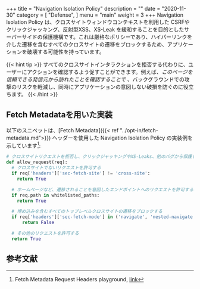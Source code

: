 +++
title = "Navigation Isolation Policy"
description = ""
date = "2020-11-30"
category = [
    "Defense",
]
menu = "main"
weight = 3
+++
Navigation Isolation Policy は、クロスサイトウィンドウコンテキストを利用した CSRFやクリックジャッキング、反射型XSS、XS-Leak を緩和することを目的としたサーバーサイドの保護機構です。これは厳格なポリシーであり、ハイパーリンクを介した遷移を含むすべてのクロスサイトの遷移をブロックするため、アプリケーションを破壊する可能性を持っています。

{{< hint tip >}}
すべてのクロスサイトインタラクションを拒否する代わりに、ユーザーにアクションを確認するよう促すことができます。例えば、*このページを信頼できる発信元から訪れたことを確認することで* 、バックグラウンドでの攻撃のリスクを軽減し、同時にアプリケーションの意図しない破損を防ぐのに役立ちます。
{{< /hint >}}

## Fetch Metadataを用いた実装

以下のスニペットは、[Fetch Metadata]({{< ref "../opt-in/fetch-metadata.md">}}) ヘッダーを使用した Navigation Isolation Policy の実装例を示しています[^secmetadata]:

```py
# クロスサイトリクエストを拒否し、クリックジャッキングやXS-Leaks、他のバグから保護します
def allow_request(req):
  # クロスサイトでないリクエストを許可する
  if req['headers']['sec-fetch-site'] != 'cross-site':
    return True

  # ホームページなど、遷移されることを意図したエンドポイントへのリクエストを許可する
  if req.path in whitelisted_paths:
    return True

  # 埋め込みを含むすべてのトップレベルクロスサイトの遷移をブロックする
  if req['headers']['sec-fetch-mode'] in ('navigate', 'nested-navigate'):
      return False

  # その他のリクエストを許可する
  return True
```
## 参考文献
[^secmetadata]: Fetch Metadata Request Headers playground, [link](https://secmetadata.appspot.com/)
